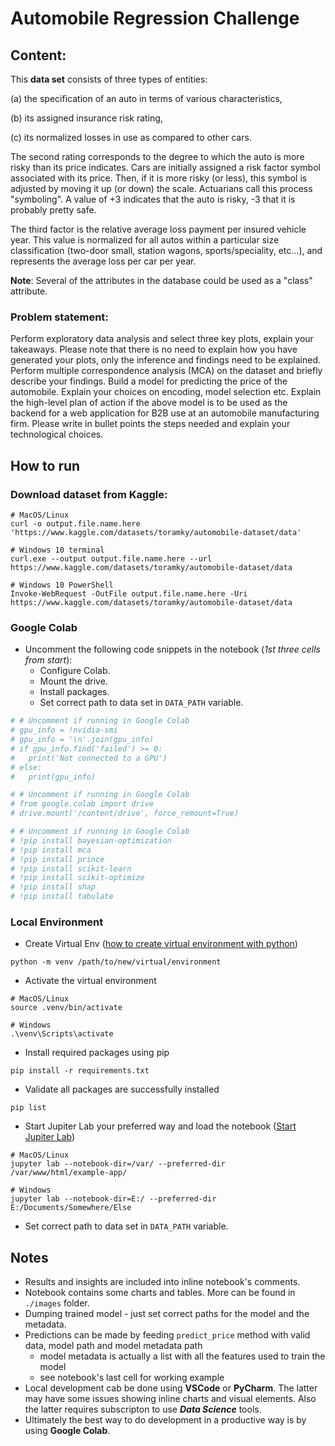 # Automobile Regression Challenge
## Content:

This **data set** consists of three types of entities:

(a) the specification of an auto in terms of various characteristics,

(b) its assigned insurance risk rating,

(c) its normalized losses in use as compared to other cars.

The second rating corresponds to the degree to which the auto is more risky than its price indicates. Cars are initially assigned a risk factor symbol associated with its price. Then, if it is more risky (or less), this symbol is adjusted by moving it up (or down) the scale. Actuarians call this process "symboling". A value of +3 indicates that the auto is risky, -3 that it is probably pretty safe.

The third factor is the relative average loss payment per insured vehicle year. This value is normalized for all autos within a particular size classification (two-door small, station wagons, sports/speciality, etc…), and represents the average loss per car per year.

**Note**: Several of the attributes in the database could be used as a "class" attribute.

### Problem statement:

Perform exploratory data analysis and select three key plots, explain your takeaways. Please note that there is no need to explain how you have generated your plots, only the inference and findings need to be explained.
Perform multiple correspondence analysis (MCA) on the dataset and briefly describe your findings.
Build a model for predicting the price of the automobile. Explain your choices on encoding, model selection etc.
Explain the high-level plan of action if the above model is to be used as the backend for a web application for B2B use at an automobile manufacturing firm. Please write in bullet points the steps needed and explain your technological choices.


## How to run
### Download dataset from Kaggle:
```shell
# MacOS/Linux
curl -o output.file.name.here 'https://www.kaggle.com/datasets/toramky/automobile-dataset/data'

# Windows 10 terminal
curl.exe --output output.file.name.here --url https://www.kaggle.com/datasets/toramky/automobile-dataset/data

# Windows 10 PowerShell
Invoke-WebRequest -OutFile output.file.name.here -Uri https://www.kaggle.com/datasets/toramky/automobile-dataset/data
```
### Google Colab
 - Uncomment the following code snippets in the notebook (_1st three cells from start_):
   - Configure Colab.
   - Mount the drive.
   - Install packages.
   - Set correct path to data set in ```DATA_PATH``` variable.
```python
# # Uncomment if running in Google Colab
# gpu_info = !nvidia-smi
# gpu_info = '\n'.join(gpu_info)
# if gpu_info.find('failed') >= 0:
#   print('Not connected to a GPU')
# else:
#   print(gpu_info)

# # Uncomment if running in Google Colab
# from google.colab import drive
# drive.mount('/content/drive', force_remount=True)

# # Uncomment if running in Google Colab
# !pip install bayesian-optimization
# !pip install mca
# !pip install prince
# !pip install scikit-learn
# !pip install scikit-optimize
# !pip install shap
# !pip install tabulate
```

### Local Environment
 - Create Virtual Env ([how to create virtual environment with python](https://docs.python.org/3/library/venv.html))
```shell
python -m venv /path/to/new/virtual/environment
```
 - Activate the virtual environment
```shell
# MacOS/Linux
source .venv/bin/activate

# Windows
.\venv\Scripts\activate
```
 - Install required packages using pip
```shell
pip install -r requirements.txt
```
 - Validate all packages are successfully installed
```shell
pip list
```
 - Start Jupiter Lab your preferred way and load the notebook ([Start Jupiter Lab](https://jupyterlab.readthedocs.io/en/stable/getting_started/starting.html))
```shell
# MacOS/Linux
jupyter lab --notebook-dir=/var/ --preferred-dir /var/www/html/example-app/

# Windows
jupyter lab --notebook-dir=E:/ --preferred-dir E:/Documents/Somewhere/Else
```
 - Set correct path to data set in ```DATA_PATH``` variable.

## Notes
- Results and insights are included into inline notebook's comments.
- Notebook contains some charts and tables. More can be found in ```./images``` folder.
- Dumping trained model - just set correct paths for the model and the metadata.
- Predictions can be made by feeding ```predict_price``` method with valid data, model path and model metadata path
  - model metadata is actually a list with all the features used to train the model
  - see notebook's last cell for working example 
- Local development cab be done using **VSCode** or **PyCharm**. The latter may have some issues showing inline charts and visual elements. Also the latter requires subscripton to use **_Data Science_** tools.
- Ultimately the best way to do development in a productive way is by using **Google Colab**.